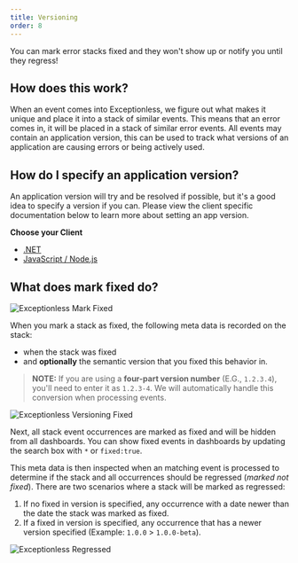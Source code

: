 ```yaml
---
title: Versioning
order: 8
---
```

You can mark error stacks fixed and they won't show up or notify you until they regress!

## How does this work?
When an event comes into Exceptionless, we figure out what makes it unique and place it into a stack of similar events. This means that an error comes in, it will be placed in a stack of similar error events. All events may contain an application version, this can be used to track what versions of an application are causing errors or being actively used.

## How do I specify an application version?
An application version will try and be resolved if possible, but it's a good idea to specify a version if you can. Please view the client specific documentation below to learn more about setting an app version.

**Choose your Client**
* [.NET](https://github.com/exceptionless/Exceptionless.Net/wiki/Configuration#versioning)
* [JavaScript / Node.js](https://github.com/exceptionless/Exceptionless.JavaScript/wiki/Configuration#versioning)

## What does mark fixed do?

![Exceptionless Mark Fixed](/assets/img/docs/versioning.png)

When you mark a stack as fixed, the following meta data is recorded on the stack:
* when the stack was fixed 
* and **optionally** the semantic version that you fixed this behavior in.

> **NOTE:** If you are using a **four-part version number** (E.G., `1.2.3.4`), you'll need to enter it as `1.2.3-4`. We will automatically handle this conversion when processing events.

![Exceptionless Versioning Fixed](/assets/img/docs/fixed.jpeg)

Next, all stack event occurrences are marked as fixed and will be hidden from all dashboards. You can show fixed events in dashboards by updating the search box with `*` or `fixed:true`.

This meta data is then inspected when an matching event is processed to determine if the stack and all occurrences should be regressed (_marked not fixed_). There are two scenarios where a stack will be marked as regressed:
1. If no fixed in version is specified, any occurrence with a date newer than the date the stack was marked as fixed.
2. If a fixed in version is specified, any occurrence that has a newer version specified (Example: `1.0.0` > `1.0.0-beta`). 

![Exceptionless Regressed](/assets/img/docs/regressed.jpeg)
